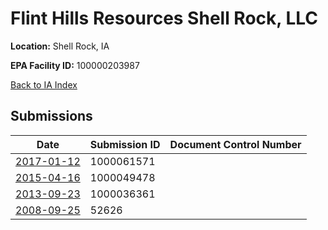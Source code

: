 # Flint Hills Resources Shell Rock, LLC

**Location:** Shell Rock, IA

**EPA Facility ID:** 100000203987

[Back to IA Index](../../index.md)

## Submissions

| Date | Submission ID | Document Control Number |
|------|--------------|-------------------------|
| [2017-01-12](submissions/1000061571.md) | 1000061571 |  |
| [2015-04-16](submissions/1000049478.md) | 1000049478 |  |
| [2013-09-23](submissions/1000036361.md) | 1000036361 |  |
| [2008-09-25](submissions/52626.md) | 52626 |  |
